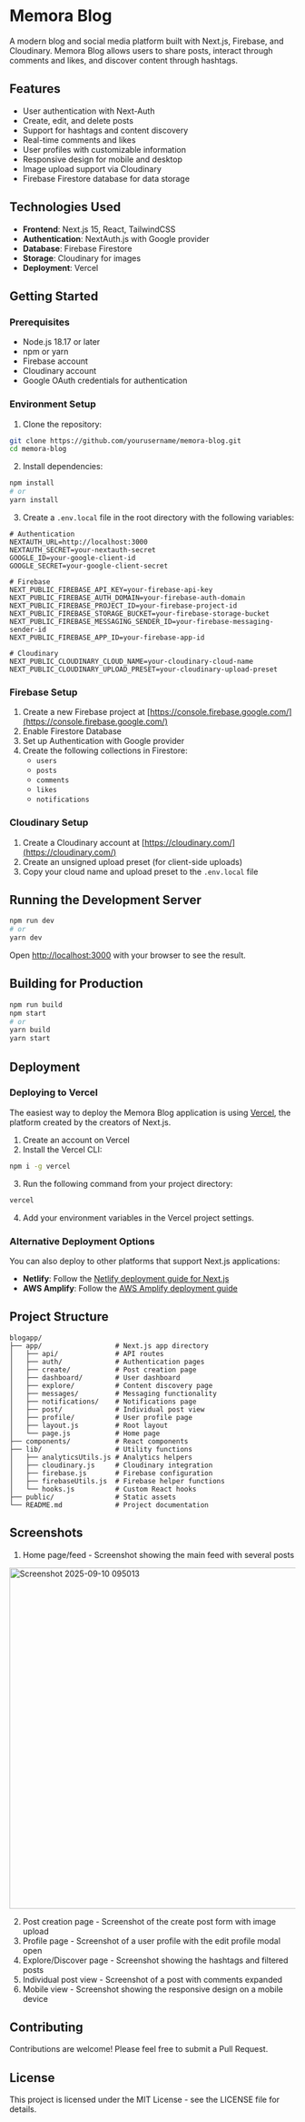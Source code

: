 # Memora Blog

A modern blog and social media platform built with Next.js, Firebase, and Cloudinary. Memora Blog allows users to share posts, interact through comments and likes, and discover content through hashtags.

## Features

- User authentication with Next-Auth
- Create, edit, and delete posts
- Support for hashtags and content discovery
- Real-time comments and likes
- User profiles with customizable information
- Responsive design for mobile and desktop
- Image upload support via Cloudinary
- Firebase Firestore database for data storage

## Technologies Used

- **Frontend**: Next.js 15, React, TailwindCSS
- **Authentication**: NextAuth.js with Google provider
- **Database**: Firebase Firestore
- **Storage**: Cloudinary for images
- **Deployment**: Vercel

## Getting Started

### Prerequisites

- Node.js 18.17 or later
- npm or yarn
- Firebase account
- Cloudinary account
- Google OAuth credentials for authentication

### Environment Setup

1. Clone the repository:
```bash
git clone https://github.com/yourusername/memora-blog.git
cd memora-blog
```

2. Install dependencies:
```bash
npm install
# or
yarn install
```

3. Create a `.env.local` file in the root directory with the following variables:
```
# Authentication
NEXTAUTH_URL=http://localhost:3000
NEXTAUTH_SECRET=your-nextauth-secret
GOOGLE_ID=your-google-client-id
GOOGLE_SECRET=your-google-client-secret

# Firebase
NEXT_PUBLIC_FIREBASE_API_KEY=your-firebase-api-key
NEXT_PUBLIC_FIREBASE_AUTH_DOMAIN=your-firebase-auth-domain
NEXT_PUBLIC_FIREBASE_PROJECT_ID=your-firebase-project-id
NEXT_PUBLIC_FIREBASE_STORAGE_BUCKET=your-firebase-storage-bucket
NEXT_PUBLIC_FIREBASE_MESSAGING_SENDER_ID=your-firebase-messaging-sender-id
NEXT_PUBLIC_FIREBASE_APP_ID=your-firebase-app-id

# Cloudinary
NEXT_PUBLIC_CLOUDINARY_CLOUD_NAME=your-cloudinary-cloud-name
NEXT_PUBLIC_CLOUDINARY_UPLOAD_PRESET=your-cloudinary-upload-preset
```

### Firebase Setup

1. Create a new Firebase project at [https://console.firebase.google.com/](https://console.firebase.google.com/)
2. Enable Firestore Database
3. Set up Authentication with Google provider
4. Create the following collections in Firestore:
   - `users`
   - `posts`
   - `comments`
   - `likes`
   - `notifications`

### Cloudinary Setup

1. Create a Cloudinary account at [https://cloudinary.com/](https://cloudinary.com/)
2. Create an unsigned upload preset (for client-side uploads)
3. Copy your cloud name and upload preset to the `.env.local` file

## Running the Development Server

```bash
npm run dev
# or
yarn dev
```

Open [http://localhost:3000](http://localhost:3000) with your browser to see the result.

## Building for Production

```bash
npm run build
npm start
# or
yarn build
yarn start
```

## Deployment

### Deploying to Vercel

The easiest way to deploy the Memora Blog application is using [Vercel](https://vercel.com/), the platform created by the creators of Next.js.

1. Create an account on Vercel
2. Install the Vercel CLI:
```bash
npm i -g vercel
```

3. Run the following command from your project directory:
```bash
vercel
```

4. Add your environment variables in the Vercel project settings.

### Alternative Deployment Options

You can also deploy to other platforms that support Next.js applications:

- **Netlify**: Follow the [Netlify deployment guide for Next.js](https://docs.netlify.com/frameworks/next-js/overview/)
- **AWS Amplify**: Follow the [AWS Amplify deployment guide](https://docs.amplify.aws/guides/hosting/nextjs/q/platform/js/)

## Project Structure

```
blogapp/
├── app/                  # Next.js app directory
│   ├── api/              # API routes
│   ├── auth/             # Authentication pages
│   ├── create/           # Post creation page
│   ├── dashboard/        # User dashboard
│   ├── explore/          # Content discovery page
│   ├── messages/         # Messaging functionality
│   ├── notifications/    # Notifications page
│   ├── post/             # Individual post view
│   ├── profile/          # User profile page
│   ├── layout.js         # Root layout
│   └── page.js           # Home page
├── components/           # React components
├── lib/                  # Utility functions
│   ├── analyticsUtils.js # Analytics helpers
│   ├── cloudinary.js     # Cloudinary integration
│   ├── firebase.js       # Firebase configuration
│   ├── firebaseUtils.js  # Firebase helper functions
│   └── hooks.js          # Custom React hooks
├── public/               # Static assets
└── README.md             # Project documentation
```

## Screenshots

1. Home page/feed - Screenshot showing the main feed with several posts
<img width="600" height="" alt="Screenshot 2025-09-10 095013" src="https://github.com/user-attachments/assets/1ce88dbc-1d05-47f9-9f79-bf2d8cd321b1" />

2. Post creation page - Screenshot of the create post form with image upload
3. Profile page - Screenshot of a user profile with the edit profile modal open
4. Explore/Discover page - Screenshot showing the hashtags and filtered posts
5. Individual post view - Screenshot of a post with comments expanded
6. Mobile view - Screenshot showing the responsive design on a mobile device

## Contributing

Contributions are welcome! Please feel free to submit a Pull Request.

## License

This project is licensed under the MIT License - see the LICENSE file for details.
